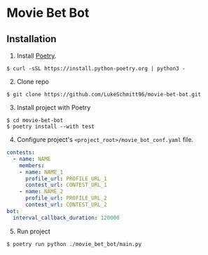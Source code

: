 # Movie Bet Bot

## Installation

1. Install [Poetry](https://python-poetry.org/docs/).

```console
$ curl -sSL https://install.python-poetry.org | python3 -
```

2. Clone repo

```console
$ git clone https://github.com/LukeSchmitt96/movie-bet-bot.git
```

3. Install project with Poetry

```console
$ cd movie-bet-bot
$ poetry install --with test
```

4. Configure project's `<project_root>/movie_bot_conf.yaml` file.

```yaml
contests:
  - name: NAME
    members:
    - name: NAME_1
      profile_url: PROFILE_URL_1
      contest_url: CONTEST_URL_1
    - name: NAME_2
      profile_url: PROFILE_URL_2
      contest_url: CONTEST_URL_2
bot:
  interval_callback_duration: 120000
```

5. Run project

```console
$ poetry run python ./movie_bet_bot/main.py
```
